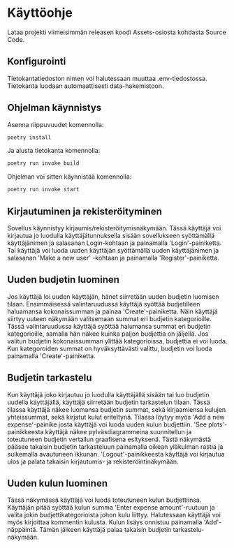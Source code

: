 # Käyttöohje

Lataa projekti viimeisimmän releasen koodi Assets-osiosta kohdasta Source Code.

## Konfigurointi

Tietokantatiedoston nimen voi halutessaan muuttaa .env-tiedostossa. Tietokanta luodaan automaattisesti data-hakemistoon.


## Ohjelman käynnistys

Asenna riippuvuudet komennolla:

```bash
poetry install
```

Ja alusta tietokanta komennolla:

```bash
poetry run invoke build
```

Ohjelman voi sitten käynnistää komennolla:

```bash
poetry run invoke start
```

## Kirjautuminen ja rekisteröityminen

Sovellus käynnistyy kirjaumis/rekisteröitymisnäkymään. Tässä käyttäjä voi kirjautua jo luodulla käyttäjätunnuksella sisään sovellukseen syöttämällä käyttäjänimen ja salasanan Login-kohtaan ja painamalla 'Login'-painiketta. Tai käyttäjä voi luoda uuden käyttäjän syöttämällä uuden käyttäjänimen ja salasanan 'Make a new user' -kohtaan ja painamalla 'Register'-painiketta.

## Uuden budjetin luominen

Jos käyttäjä loi uuden käyttäjän, hänet siirretään uuden budjetin luomisen tilaan. Ensimmäisessä valintaruudussa käyttäjä syöttää budjetilleen haluamansa kokonaissumman ja painaa 'Create'-painiketta. Näin käyttäjä siirtyy uuteen näkymään valitsemaan summat eri budjetin kategorioille. Tässä valintaruudussa käyttäjä syöttää halumansa summat eri budjetin kategorioille, samalla hän näkee kuinka paljon budjettia on jäljellä. Jos valitun budjetin kokonaissumman ylittää kategorioissa, budjettia ei voi luoda. Kun kategoroiden summat on hyväksyttävästi valittu, budjetin voi luoda painamalla 'Create'-painiketta.

## Budjetin tarkastelu

Kun käyttäjä joko kirjautuu jo luodulla käyttäjällä sisään tai luo budjetin uudella käyttäjällä, käyttäjä siirretään budjetin tarkastelun tilaan. Tässä tilassa käyttäjä näkee luomansa budjetin summat, sekä kirjaamiensa kulujen yhteissummat, sekä kirjatut kulut eriteltynä. Tilassa löytyy myös 'Add a new expense'-painike josta käyttäjä voi luoda uuden kulun budjettiin. 'See plots'-painikkeesta käyttäjä näkee pylväsdiagrammeina suunnitellun ja toteutuneen budjetin vertailun graafisena esityksenä. Tästä näkymästä pääsee takaisin budjetin tarkasteluun painamalla oikean yläkulman rastia ja sulkemalla avautuneen ikkunan. 'Logout'-painikkeesta käyttäjä voi kirjautua ulos ja palata takaisin kirjautumis- ja rekisteröintinäkymään.

## Uuden kulun luominen

Tässä näkymässä käyttäjä voi luoda toteutuneen kulun budjettiinsa. Käyttäjän pitää syöttää kulun summa 'Enter expense amount'-ruutuun ja valita jokin budjettikategorioista johon kulu liittyy. Halutessaan käyttäjä voi myös kirjoittaa kommentin kulusta. Kulun lisäys onnistuu painamalla 'Add'-näppäintä. Tämän jälkeen käyttäjä palaa takaisin budjetin tarkastelu-näkymään.